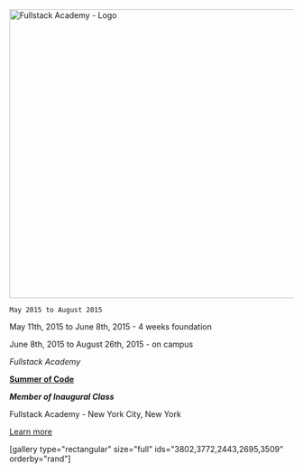 <img class="size-full wp-image-3452" src="https://fvcproductions.files.wordpress.com/2015/11/fullstack.png" alt="Fullstack Academy - Logo" width="512" height="512" />

<code>May 2015 to August 2015</code>

May 11th, 2015 to June 8th, 2015 - 4 weeks foundation

June 8th, 2015 to August 26th, 2015 - on campus

<em>Fullstack Academy</em>

<strong><a title="Fullstack Academy" href="http://www.fullstackacademy.com/summer-of-code" target="_blank">Summer of Code</a></strong>

<strong><em>Member of Inaugural Class</em></strong>

Fullstack Academy - New York City, New York

<a href="http://fvcproductions.com/2015/08/30/fullstack-academy-reflections/" target="_blank">Learn more</a>

[gallery type="rectangular" size="full" ids="3802,3772,2443,2695,3509" orderby="rand"]
